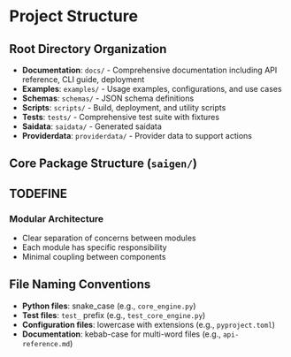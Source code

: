 # Project Structure

## Root Directory Organization
- **Documentation**: `docs/` - Comprehensive documentation including API reference, CLI guide, deployment
- **Examples**: `examples/` - Usage examples, configurations, and use cases
- **Schemas**: `schemas/` - JSON schema definitions
- **Scripts**: `scripts/` - Build, deployment, and utility scripts
- **Tests**: `tests/` - Comprehensive test suite with fixtures
- **Saidata**: `saidata/` - Generated saidata
- **Providerdata**: `providerdata/` - Provider data to support actions

## Core Package Structure (`saigen/`)
## TODEFINE

### Modular Architecture
- Clear separation of concerns between modules
- Each module has specific responsibility
- Minimal coupling between components

## File Naming Conventions
- **Python files**: snake_case (e.g., `core_engine.py`)
- **Test files**: `test_` prefix (e.g., `test_core_engine.py`)
- **Configuration files**: lowercase with extensions (e.g., `pyproject.toml`)
- **Documentation**: kebab-case for multi-word files (e.g., `api-reference.md`)